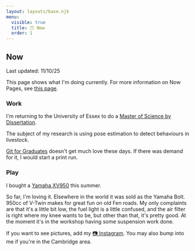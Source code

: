```yaml
---
layout: layouts/base.njk
menu:
  visible: true
  title: 🕐 Now
  order: 1
---
```


## Now

Last updated: <time>11/10/25</time>

This page shows what I'm doing currently. For more information on
Now Pages, see
[this page](https://nownownow.com/about).

### Work

I'm returning to the University of Essex to do a
[Master of Science by Dissertation](https://www.essex.ac.uk/postgraduate/research).

The subject of my research is using pose estimation to detect behaviours
in livestock.

[Git for Graduates](https://git-for-graduates.pages.dev/) doesn't get much love
these days. If there was demand for it, I would start a print run.

### Play

I bought a 
[Yamaha XV950](https://www.visordown.com/reviews/first-ride/first-ride-yamaha-xv950-review)
this summer.

So far, I'm loving it. Elsewhere in the world it was sold as the Yamaha
Bolt. 950cc of V-Twin makes for great fun on old Fen roads. My only complaints
are that it's a little bit low, the fuel light is a little confused, and the
air filter is right where my knee wants to be, but other than that, it's pretty
good. At the moment it's in the workshop having some suspension work done.

If you want to see pictures, add my
[📷 Instagram](https://instagram.com/joe_isnt_normal).
You may also bump into me if you're in the Cambridge area.
